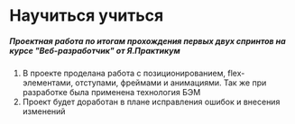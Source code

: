 # Научиться учиться
##### Проектная работа по итогам прохождения первых двух спринтов на курсе "Веб-разработчик" от Я.Практикум

1. В проекте проделана работа с позиционированием, flex-элементами, отступами, фреймами и анимациями. Так же при разработке была применена технология БЭМ
2. Проект будет доработан в плане исправления ошибок и внесения изменений